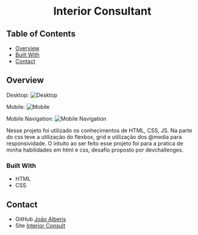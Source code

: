 <h1 align="center">Interior Consultant</h1>

## Table of Contents

- [Overview](#overview)
- [Built With](#built-with)
- [Contact](#contact)

<!-- OVERVIEW -->

## Overview
Desktop:
![Desktop](https://i.postimg.cc/MTmhzPcx/image.png)

Mobile:
![Mobile](https://i.postimg.cc/q7zsJzz7/image.png)

Mobile Navigation:
![Mobile Navigation](https://i.postimg.cc/J0qDcLGg/image.png)

Nesse projeto foi utilizado os conhecimentos de HTML, CSS, JS. Na parte do css teve a utilização do flexbox, grid e utilização dos @media para responsividade. O intuito ao ser feito esse projeto foi para a pratica de minha habilidades em html e css, desafio proposto por devchallenges.

### Built With

- HTML
- CSS

## Contact

- GitHub [João Alberis](https://github.com/joaoalberis)
- Site [Interior Consult](https://joaoalberis.github.io/devchallenges/ChallengesWebResponsive/interiorconsultant/)